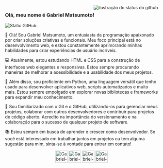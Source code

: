 <img align='right' src="https://github-readme-stats.vercel.app/api?username=GMatsumotoo&show_icons=true&title_color=fff&text_color=fff&icon_color=3C3633&bg_color=6DC5D1&cache_seconds=2300" alt="ilustração do status do github">

### Olá, meu nome é Gabriel Matsumoto!

<img src="https://img.shields.io/static/v1?label=Overview&message=Gabriel Matsumoto&color=6DC5D1&style=for-the-badge&logo=GitHub" alt="Static GitHub">

<p>👋 Olá! Sou Gabriel Matsumoto, um entusiasta da programação apaixonado por criar soluções criativas e funcionais. Meu foco principal está no desenvolvimento web, e estou constantemente aprimorando minhas habilidades para criar experiências de usuário incríveis.

💻 Atualmente, estou estudando HTML e CSS para a construção de interfaces web elegantes e responsivas. Estou sempre procurando maneiras de melhorar a acessibilidade e a usabilidade dos meus projetos.

🐍 Além disso, sou proficiente em Python, uma linguagem versátil que tenho usado para desenvolver aplicativos web, scripts automatizados e muito mais. Estou sempre empolgado em explorar novas bibliotecas e frameworks para expandir meu conhecimento.

🔗 Sou familiarizado com o Git e o GitHub, utilizando-os para gerenciar meus projetos, colaborar com outros desenvolvedores e contribuir para projetos de código aberto. Acredito na importância do versionamento e na colaboração para o sucesso de qualquer projeto de software.

📚 Estou sempre em busca de aprender e crescer como desenvolvedor. Se você está interessado em trabalhar juntos em projetos ou tem alguma sugestão para mim, sinta-se à vontade para entrar em contato!<br/> </p>

<div align="center">
  <img align="center" alt="Gabriel-PYTHON" height="40" width="40" src="https://cdn.jsdelivr.net/gh/devicons/devicon@latest/icons/html5/html5-original-wordmark.svg">
  <img align="center" alt="Gabriel-PYTHON" height="40" width="40" src="https://cdn.jsdelivr.net/gh/devicons/devicon@latest/icons/css3/css3-original-wordmark.svg">
 <img align="center" alt="Gabriel-PYTHON" height="40" width="40" src="https://cdn.jsdelivr.net/gh/devicons/devicon@latest/icons/python/python-original-wordmark.svg">
 <img align="center" alt="Gabriel-PYTHON" height="40" width="40" src="https://cdn.jsdelivr.net/gh/devicons/devicon@latest/icons/git/git-original-wordmark.svg">
 

  
</div>

